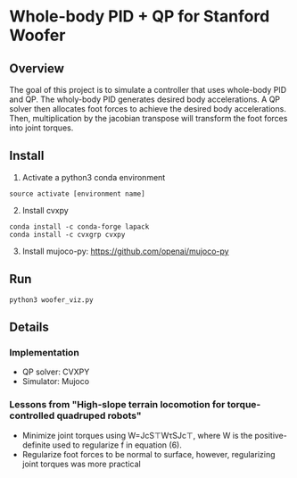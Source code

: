 # Whole-body PID + QP for Stanford Woofer

## Overview
The goal of this project is to simulate a controller that uses whole-body PID and QP. The wholy-body PID generates desired body accelerations. A QP solver then allocates foot forces to achieve the desired body accelerations. Then, multiplication by the jacobian transpose will transform the foot forces into joint torques.

## Install
1. Activate a python3 conda environment
```
source activate [environment name]
```
2. Install cvxpy
```
conda install -c conda-forge lapack
conda install -c cvxgrp cvxpy
```
3. Install mujoco-py: https://github.com/openai/mujoco-py

## Run
```
python3 woofer_viz.py
```

## Details 
### Implementation 
* QP solver: CVXPY
* Simulator: Mujoco

### Lessons from "High-slope terrain locomotion for torque-controlled quadruped robots"
* Minimize joint torques using W=JcS⊤WτSJc⊤, where W is the positive-definite used to regularize f in equation (6).
* Regularize foot forces to be normal to surface, however, regularizing joint torques was more practical



